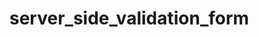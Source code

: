 <!-- What I learned
Starting repos from command line
Eliminating bash error message after Mac upgrade
setting default shell
detached head from *master  >
 -->
# server_side_validation_form
